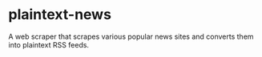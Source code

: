 # plaintext-news
A web scraper that scrapes various popular news sites and converts them into plaintext RSS feeds.
